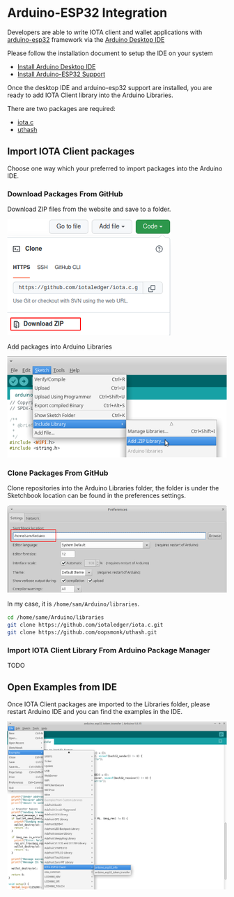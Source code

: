 # Arduino-ESP32 Integration

Developers are able to write IOTA client and wallet applications with [arduino-esp32](https://github.com/espressif/arduino-esp32) framework via the [Arduino Desktop IDE](https://www.arduino.cc/en/software)

Please follow the installation document to setup the IDE on your system

- [Install Arduino Desktop IDE](https://www.arduino.cc/en/Guide)
- [Install Arduino-ESP32 Support](https://docs.espressif.com/projects/arduino-esp32/en/latest/installing.html)


Once the desktop IDE and arduino-esp32 support are installed, you are ready to add IOTA Client library into the Arduino Libraries. 

There are two packages are required:

- [iota.c](https://github.com/iotaledger/iota.c)
- [uthash](https://github.com/oopsmonk/uthash)

## Import IOTA Client packages

Choose one way which your preferred to import packages into the Arduino IDE.

### Download Packages From GitHub

Download ZIP files from the website and save to a folder.

![](img/github_download_zip.png)

Add packages into Arduino Libraries

![](img/arduino_include_zip.png)

### Clone Packages From GitHub

Clone repositories into the Arduino Libraries folder, the folder is under the Sketchbook location can be found in the preferences settings.

![](img/arduino_preferences_sketchbook_location.png)

In my case, it is `/home/sam/Arduino/libraries`.

```bash
cd /home/same/Arduino/libraries
git clone https://github.com/iotaledger/iota.c.git
git clone https://github.com/oopsmonk/uthash.git
```

### Import IOTA Client Library From Arduino Package Manager

TODO

## Open Examples from IDE

Once IOTA Client packages are imported to the Libraries folder, please restart Arduino IDE and you can find the examples in the IDE.

![](img/arduino_examples.png)

